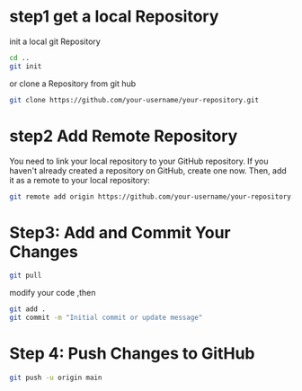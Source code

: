# step1 get a local Repository
init a local git Repository
```sh
cd ..
git init
```

or clone a Repository from git hub
```sh
git clone https://github.com/your-username/your-repository.git
```

# step2 Add Remote Repository
You need to link your local repository to your GitHub repository. If you haven't already created a repository on GitHub, create one now. Then, add it as a remote to your local repository:
```sh
git remote add origin https://github.com/your-username/your-repository.git
```

# Step3: Add and Commit Your Changes
```sh
git pull
```

modify your code ,then 

```sh
git add .
git commit -m "Initial commit or update message"
```

# Step 4: Push Changes to GitHub
```sh
git push -u origin main
```
